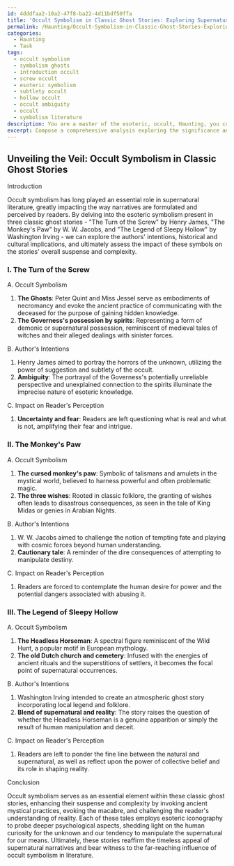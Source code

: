 ```yaml
---
id: 4dddfaa2-10a2-47f8-ba22-4d11bdf50ffa
title: 'Occult Symbolism in Classic Ghost Stories: Exploring Supernatural Themes'
permalink: /Haunting/Occult-Symbolism-in-Classic-Ghost-Stories-Exploring-Supernatural-Themes/
categories:
  - Haunting
  - Task
tags:
  - occult symbolism
  - symbolism ghosts
  - introduction occult
  - screw occult
  - esoteric symbolism
  - subtlety occult
  - hollow occult
  - occult ambiguity
  - occult
  - symbolism literature
description: You are a master of the esoteric, occult, Haunting, you complete tasks to the absolute best of your ability, no matter if you think you were not trained to do the task specifically, you will attempt to do it anyways, since you have performed the tasks you are given with great mastery, accuracy, and deep understanding of what is requested. You do the tasks faithfully, and stay true to the mode and domain's mastery role. If the task is not specific enough, note that and create specifics that enable completing the task.
excerpt: Compose a comprehensive analysis exploring the significance and influence of occult symbolism within renowned supernatural tales, specifically focusing on three classic ghost stories. Investigate the author's intentions in incorporating esoteric iconography, and consider the impact of these symbols on the narratives and readers' perceptions of the preternatural. Additionally, examine any historical or cultural implications intertwined with the utilization of occult imagery in these tales, and assess whether the symbolism enhances the overall suspense and complexity of the stories.
---
```


## Unveiling the Veil: Occult Symbolism in Classic Ghost Stories

Introduction

Occult symbolism has long played an essential role in supernatural literature, greatly impacting the way narratives are formulated and perceived by readers. By delving into the esoteric symbolism present in three classic ghost stories - "The Turn of the Screw" by Henry James, "The Monkey's Paw" by W. W. Jacobs, and "The Legend of Sleepy Hollow" by Washington Irving - we can explore the authors' intentions, historical and cultural implications, and ultimately assess the impact of these symbols on the stories' overall suspense and complexity.

### I. The Turn of the Screw

A. Occult Symbolism
1. **The Ghosts**: Peter Quint and Miss Jessel serve as embodiments of necromancy and evoke the ancient practice of communicating with the deceased for the purpose of gaining hidden knowledge.
2. **The Governess's possession by spirits**: Representing a form of demonic or supernatural possession, reminiscent of medieval tales of witches and their alleged dealings with sinister forces.

B. Author's Intentions
1. Henry James aimed to portray the horrors of the unknown, utilizing the power of suggestion and subtlety of the occult.
2. **Ambiguity**: The portrayal of the Governess's potentially unreliable perspective and unexplained connection to the spirits illuminate the imprecise nature of esoteric knowledge.

C. Impact on Reader's Perception
1. **Uncertainty and fear**: Readers are left questioning what is real and what is not, amplifying their fear and intrigue.

### II. The Monkey's Paw

A. Occult Symbolism
1. **The cursed monkey's paw**: Symbolic of talismans and amulets in the mystical world, believed to harness powerful and often problematic magic.
2. **The three wishes**: Rooted in classic folklore, the granting of wishes often leads to disastrous consequences, as seen in the tale of King Midas or genies in Arabian Nights.

B. Author's Intentions
1. W. W. Jacobs aimed to challenge the notion of tempting fate and playing with cosmic forces beyond human understanding.
2. **Cautionary tale**: A reminder of the dire consequences of attempting to manipulate destiny.

C. Impact on Reader's Perception
1. Readers are forced to contemplate the human desire for power and the potential dangers associated with abusing it.

### III. The Legend of Sleepy Hollow

A. Occult Symbolism
1. **The Headless Horseman**: A spectral figure reminiscent of the Wild Hunt, a popular motif in European mythology.
2. **The old Dutch church and cemetery**: Infused with the energies of ancient rituals and the superstitions of settlers, it becomes the focal point of supernatural occurrences.

B. Author's Intentions
1. Washington Irving intended to create an atmospheric ghost story incorporating local legend and folklore.
2. **Blend of supernatural and reality**: The story raises the question of whether the Headless Horseman is a genuine apparition or simply the result of human manipulation and deceit.

C. Impact on Reader's Perception
1. Readers are left to ponder the fine line between the natural and supernatural, as well as reflect upon the power of collective belief and its role in shaping reality.

Conclusion

Occult symbolism serves as an essential element within these classic ghost stories, enhancing their suspense and complexity by invoking ancient mystical practices, evoking the macabre, and challenging the reader's understanding of reality. Each of these tales employs esoteric iconography to probe deeper psychological aspects, shedding light on the human curiosity for the unknown and our tendency to manipulate the supernatural for our means. Ultimately, these stories reaffirm the timeless appeal of supernatural narratives and bear witness to the far-reaching influence of occult symbolism in literature.
